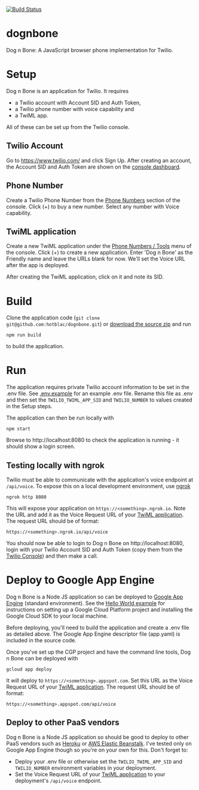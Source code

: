[![Build Status](https://travis-ci.org/hotblac/dognbone.svg?branch=master)](https://travis-ci.org/hotblac/dognbone)

# dognbone
Dog n Bone: A JavaScript browser phone implementation for Twilio.

# Setup
Dog n Bone is an application for Twilio. It requires

* a Twilio account with Account SID and Auth Token,
* a Twilio phone number with voice capability and
* a TwiML app.

All of these can be set up from the Twilio console.

## Twilio Account
Go to https://www.twilio.com/ and click Sign Up. After creating an account, the Account SID and Auth Token are shown on the [console dashboard](https://www.twilio.com/console). 

## Phone Number
Create a Twilio Phone Number from the [Phone Numbers](https://www.twilio.com/console/phone-numbers/incoming) section of the console. Click (+) to buy a new number. Select any number with Voice capability.

## TwiML application
Create a new TwiML application under the [Phone Numbers / Tools](https://www.twilio.com/console/phone-numbers/runtime/twiml-apps) menu of the console. Click (+) to create a new application. Enter 'Dog n Bone' as the Friendly name and leave the URLs blank for now. We'll set the Voice URL after the app is deployed.

After creating the TwiML application, click on it and note its SID.

# Build
Clone the application code (`git clone git@github.com:hotblac/dognbone.git`) or [download the source zip](https://github.com/hotblac/dognbone/archive/develop.zip) and run

`npm run build`

to build the application.

# Run

The application requires private Twilio account information to be set in the .env file. See [.env.example](https://github.com/hotblac/dognbone/blob/develop/.env.example) for an example .env file. Rename this file as .env and then set the `TWILIO_TWIML_APP_SID` and `TWILIO_NUMBER` to values created in the Setup steps.

The application can then be run locally with

`npm start`

Browse to http://localhost:8080 to check the application is running - it should show a login screen.

## Testing locally with ngrok
Twilio must be able to communicate with the application's voice endpoint at `/api/voice`. To expose this on a local development environment, use [ngrok](https://ngrok.com)

`ngrok http 8080`

This will expose your application on `https://<something>.ngrok.io`. Note the URL and add it as the Voice Request URL of your [TwiML application](https://www.twilio.com/console/phone-numbers/runtime/twiml-apps). The request URL should be of format:

`https://<something>.ngrok.io/api/voice`

You should now be able to login to Dog n Bone on http://localhost:8080, login with your Twilio Account SID and Auth Token (copy them from the [Twilio Console](https://www.twilio.com/console)) and then make a call.

# Deploy to Google App Engine

Dog n Bone is a Node JS application so can be deployed to [Google App Engine](https://cloud.google.com/appengine/) (standard environment). See the [Hello World example](https://cloud.google.com/nodejs/getting-started/hello-world) for instructions on setting up a Google Cloud Platform project and installing the Google Cloud SDK to your local machine.

Before deploying, you'll need to build the application and create a .env file as detailed above. The Google App Engine descriptor file (app.yaml) is included in the source code.

Once you've set up the CGP project and have the command line tools, Dog n Bone can be deployed with

`gcloud app deploy`

It will deploy to `https://<something>.appspot.com`. Set this URL as the Voice Request URL of your [TwiML application](https://www.twilio.com/console/phone-numbers/runtime/twiml-apps). The request URL should be of format:
                                                                     
`https://<something>.appspot.com/api/voice`


## Deploy to other PaaS vendors

Dog n Bone is a Node JS application so should be good to deploy to other PaaS vendors such as [Heroku](https://www.heroku.com/) or [AWS Elastic Beanstalk](https://aws.amazon.com/elasticbeanstalk/). I've tested only on Google App Engine though so you're on your own for this. Don't forget to:

* Deploy your .env file or otherwise set the `TWILIO_TWIML_APP_SID` and `TWILIO_NUMBER` environment variables in your deployment.
* Set the Voice Request URL of your [TwiML application](https://www.twilio.com/console/phone-numbers/runtime/twiml-apps) to your deployment's `/api/voice` endpoint.

